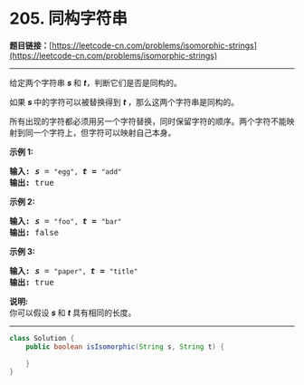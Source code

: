 # 205. 同构字符串

**题目链接：**[https://leetcode-cn.com/problems/isomorphic-strings](https://leetcode-cn.com/problems/isomorphic-strings)

---

<div class="content__1Y2H">
 <div class="notranslate">
  <p>给定两个字符串&nbsp;<em><strong>s&nbsp;</strong></em>和&nbsp;<strong><em>t</em></strong>，判断它们是否是同构的。</p> 
  <p>如果&nbsp;<em><strong>s&nbsp;</strong></em>中的字符可以被替换得到&nbsp;<strong><em>t&nbsp;</em></strong>，那么这两个字符串是同构的。</p> 
  <p>所有出现的字符都必须用另一个字符替换，同时保留字符的顺序。两个字符不能映射到同一个字符上，但字符可以映射自己本身。</p> 
  <p><strong>示例 1:</strong></p> 
  <pre class="language-text"><strong>输入:</strong> <strong><em>s</em></strong> = <code>"egg", </code><strong><em>t = </em></strong><code>"add"</code>
<strong>输出:</strong> true
</pre> 
  <p><strong>示例 2:</strong></p> 
  <pre class="language-text"><strong>输入:</strong> <strong><em>s</em></strong> = <code>"foo", </code><strong><em>t = </em></strong><code>"bar"</code>
<strong>输出:</strong> false</pre> 
  <p><strong>示例 3:</strong></p> 
  <pre class="language-text"><strong>输入:</strong> <strong><em>s</em></strong> = <code>"paper", </code><strong><em>t = </em></strong><code>"title"</code>
<strong>输出:</strong> true</pre> 
  <p><strong>说明:</strong><br> 你可以假设&nbsp;<em><strong>s&nbsp;</strong></em>和 <strong><em>t </em></strong>具有相同的长度。</p> 
 </div>
</div>

---

```java
class Solution {
    public boolean isIsomorphic(String s, String t) {
        
    }
}
```